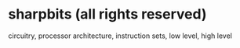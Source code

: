 sharpbits (all rights reserved)
===============================

circuitry, processor architecture, instruction sets, low level, high level
